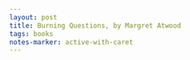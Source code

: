 ```yaml
---
layout: post
title: Burning Questions, by Margret Atwood
tags: books
notes-marker: active-with-caret
---
```

